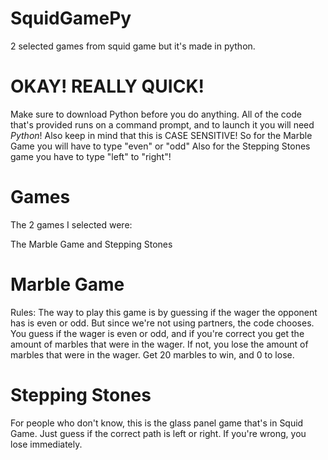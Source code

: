 # SquidGamePy
2 selected games from squid game but it's made in python.

# OKAY! REALLY QUICK!
Make sure to download Python before you do anything.
All of the code that's provided runs on a command prompt,
and to launch it you will need *Python*! 
Also keep in mind that this is CASE SENSITIVE!
So for the Marble Game you will have to type "even" or "odd"
Also for the Stepping Stones game you have to type "left" to "right"!

# Games

The 2 games I selected were:

The Marble Game
and
Stepping Stones

# Marble Game

Rules:
The way to play this game is by guessing if the wager the opponent has is even or odd.
But since we're not using partners, the code chooses.
You guess if the wager is even or odd, and if you're correct
you get the amount of marbles that were in the wager.
If not, you lose the amount of marbles that were in the wager.
Get 20 marbles to win, and 0 to lose.

# Stepping Stones

For people who don't know, this is the glass panel game that's in Squid Game.
Just guess if the correct path is left or right. If you're wrong, you lose immediately.
